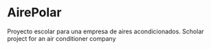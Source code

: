 # AirePolar
Proyecto escolar para una empresa de aires acondicionados. Scholar project for an air conditioner company
